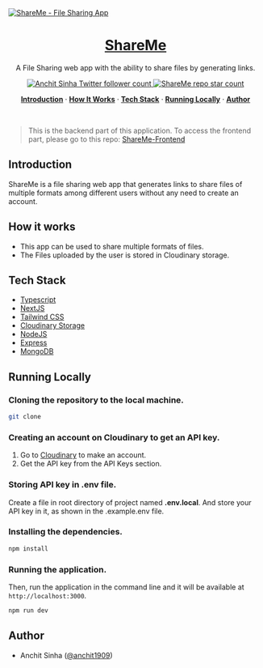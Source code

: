 <a href="https://sharefile-frontend.vercel.app/">
  <img alt="ShareMe - File Sharing App" src="/public/screenshot.png">
    <h1 align="center">ShareMe</h1>
</a>

<p align="center">
   A File Sharing web app with the ability to share files by generating links.
</p>

<p align="center">
  <a href="https://twitter.com/anchit1909" target="_blank">
    <img src="https://img.shields.io/twitter/follow/anchit1909?style=flat&label=anchit1909&logo=twitter&color=0bf&logoColor=fff" alt="Anchit Sinha Twitter follower count" />
  </a>
  <a href="https://github.com/Anchit1909/ShareMe-Backend" target="_blank">
    <img src="https://img.shields.io/github/stars/Anchit1909/ShareMe-Backend?label=Anchit1909%2FShareMe" alt="ShareMe repo star count" />
  </a>
</p>

<p align="center">
  <a href="#introduction"><strong>Introduction</strong></a> ·
  <a href="#how-it-works"><strong>How It Works</strong></a> ·
  <a href="#tech-stack"><strong>Tech Stack</strong></a> ·
  <a href="#running-locally"><strong>Running Locally</strong></a> ·
  <a href="#author"><strong>Author</strong></a>
</p>
<br/>

> This is the backend part of this application. To access the frontend part, please go to this repo: [ShareMe-Frontend](https://github.com/Anchit1909/ShareMe-Frontend)

## Introduction

ShareMe is a file sharing web app that generates links to share files of multiple formats among different users without any need to create an account.

## How it works

- This app can be used to share multiple formats of files.
- The Files uploaded by the user is stored in Cloudinary storage.

## Tech Stack

- [Typescript](https://www.typescriptlang.org/)
- [NextJS](https://nextjs.org/)
- [Tailwind CSS](https://tailwindcss.com/)
- [Cloudinary Storage](https://cloudinary.com/)
- [NodeJS](https://nodejs.org/)
- [Express](https://expressjs.com/)
- [MongoDB](https://www.mongodb.com/)

## Running Locally

### Cloning the repository to the local machine.

```bash
git clone
```

### Creating an account on Cloudinary to get an API key.

1. Go to [Cloudinary](https://cloudinary.com/) to make an account.
2. Get the API key from the API Keys section.

### Storing API key in .env file.

Create a file in root directory of project named **.env.local**. And store your API key in it, as shown in the .example.env file.

### Installing the dependencies.

```bash
npm install
```

### Running the application.

Then, run the application in the command line and it will be available at `http://localhost:3000`.

```bash
npm run dev
```

## Author

- Anchit Sinha ([@anchit1909](https://twitter.com/anchit1909))
